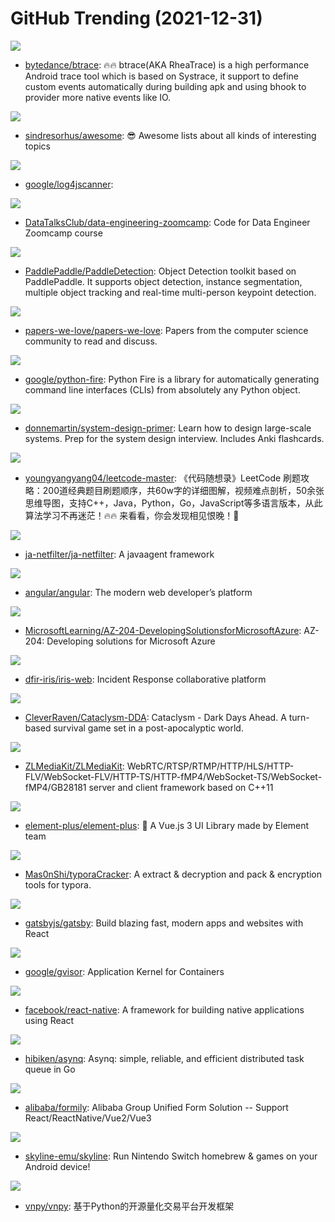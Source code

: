 # GitHub Trending (2021-12-31)

![](https://img.shields.io/badge/Kotlin-New%2049-green?style=flat-square&logo=appveyor)
- [bytedance/btrace](https://github.com/bytedance/btrace): 🔥🔥 btrace(AKA RheaTrace) is a high performance Android trace tool which is based on Systrace, it support to define custom events automatically during building apk and using bhook to provider more native events like IO.

![](https://img.shields.io/badge/none-New%20282-green?style=flat-square&logo=appveyor)
- [sindresorhus/awesome](https://github.com/sindresorhus/awesome): 😎 Awesome lists about all kinds of interesting topics

![](https://img.shields.io/badge/Go-New%20109-green?style=flat-square&logo=appveyor)
- [google/log4jscanner](https://github.com/google/log4jscanner): 

![](https://img.shields.io/badge/none-New%2056-green?style=flat-square&logo=appveyor)
- [DataTalksClub/data-engineering-zoomcamp](https://github.com/DataTalksClub/data-engineering-zoomcamp): Code for Data Engineer Zoomcamp course

![](https://img.shields.io/badge/Python-New%2028-green?style=flat-square&logo=appveyor)
- [PaddlePaddle/PaddleDetection](https://github.com/PaddlePaddle/PaddleDetection): Object Detection toolkit based on PaddlePaddle. It supports object detection, instance segmentation, multiple object tracking and real-time multi-person keypoint detection.

![](https://img.shields.io/badge/Shell-New%20275-green?style=flat-square&logo=appveyor)
- [papers-we-love/papers-we-love](https://github.com/papers-we-love/papers-we-love): Papers from the computer science community to read and discuss.

![](https://img.shields.io/badge/Python-New%20267-green?style=flat-square&logo=appveyor)
- [google/python-fire](https://github.com/google/python-fire): Python Fire is a library for automatically generating command line interfaces (CLIs) from absolutely any Python object.

![](https://img.shields.io/badge/Python-New%20342-green?style=flat-square&logo=appveyor)
- [donnemartin/system-design-primer](https://github.com/donnemartin/system-design-primer): Learn how to design large-scale systems. Prep for the system design interview. Includes Anki flashcards.

![](https://img.shields.io/badge/none-New%2089-green?style=flat-square&logo=appveyor)
- [youngyangyang04/leetcode-master](https://github.com/youngyangyang04/leetcode-master): 《代码随想录》LeetCode 刷题攻略：200道经典题目刷题顺序，共60w字的详细图解，视频难点剖析，50余张思维导图，支持C++，Java，Python，Go，JavaScript等多语言版本，从此算法学习不再迷茫！🔥🔥 来看看，你会发现相见恨晚！🚀

![](https://img.shields.io/badge/Java-New%20114-green?style=flat-square&logo=appveyor)
- [ja-netfilter/ja-netfilter](https://github.com/ja-netfilter/ja-netfilter): A javaagent framework

![](https://img.shields.io/badge/TypeScript-New%2038-green?style=flat-square&logo=appveyor)
- [angular/angular](https://github.com/angular/angular): The modern web developer’s platform

![](https://img.shields.io/badge/C%23-New%2023-green?style=flat-square&logo=appveyor)
- [MicrosoftLearning/AZ-204-DevelopingSolutionsforMicrosoftAzure](https://github.com/MicrosoftLearning/AZ-204-DevelopingSolutionsforMicrosoftAzure): AZ-204: Developing solutions for Microsoft Azure

![](https://img.shields.io/badge/JavaScript-New%2011-green?style=flat-square&logo=appveyor)
- [dfir-iris/iris-web](https://github.com/dfir-iris/iris-web): Incident Response collaborative platform

![](https://img.shields.io/badge/C%2B%2B-New%2042-green?style=flat-square&logo=appveyor)
- [CleverRaven/Cataclysm-DDA](https://github.com/CleverRaven/Cataclysm-DDA): Cataclysm - Dark Days Ahead. A turn-based survival game set in a post-apocalyptic world.

![](https://img.shields.io/badge/C%2B%2B-New%2028-green?style=flat-square&logo=appveyor)
- [ZLMediaKit/ZLMediaKit](https://github.com/ZLMediaKit/ZLMediaKit): WebRTC/RTSP/RTMP/HTTP/HLS/HTTP-FLV/WebSocket-FLV/HTTP-TS/HTTP-fMP4/WebSocket-TS/WebSocket-fMP4/GB28181 server and client framework based on C++11

![](https://img.shields.io/badge/Vue-New%2086-green?style=flat-square&logo=appveyor)
- [element-plus/element-plus](https://github.com/element-plus/element-plus): 🎉 A Vue.js 3 UI Library made by Element team

![](https://img.shields.io/badge/Python-New%2029-green?style=flat-square&logo=appveyor)
- [Mas0nShi/typoraCracker](https://github.com/Mas0nShi/typoraCracker): A extract & decryption and pack & encryption tools for typora.

![](https://img.shields.io/badge/JavaScript-New%2036-green?style=flat-square&logo=appveyor)
- [gatsbyjs/gatsby](https://github.com/gatsbyjs/gatsby): Build blazing fast, modern apps and websites with React

![](https://img.shields.io/badge/Go-New%2050-green?style=flat-square&logo=appveyor)
- [google/gvisor](https://github.com/google/gvisor): Application Kernel for Containers

![](https://img.shields.io/badge/JavaScript-New%2049-green?style=flat-square&logo=appveyor)
- [facebook/react-native](https://github.com/facebook/react-native): A framework for building native applications using React

![](https://img.shields.io/badge/Go-New%2082-green?style=flat-square&logo=appveyor)
- [hibiken/asynq](https://github.com/hibiken/asynq): Asynq: simple, reliable, and efficient distributed task queue in Go

![](https://img.shields.io/badge/TypeScript-New%2072-green?style=flat-square&logo=appveyor)
- [alibaba/formily](https://github.com/alibaba/formily): Alibaba Group Unified Form Solution -- Support React/ReactNative/Vue2/Vue3

![](https://img.shields.io/badge/C%2B%2B-New%2065-green?style=flat-square&logo=appveyor)
- [skyline-emu/skyline](https://github.com/skyline-emu/skyline): Run Nintendo Switch homebrew & games on your Android device!

![](https://img.shields.io/badge/Python-New%2012-green?style=flat-square&logo=appveyor)
- [vnpy/vnpy](https://github.com/vnpy/vnpy): 基于Python的开源量化交易平台开发框架

